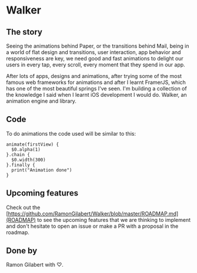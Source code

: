 # Walker

## The story

Seeing the animations behind Paper, or the transitions behind Mail, being in a world of flat design and transitions, user interaction, app behavior and responsiveness are key, we need good and fast animations to delight our users in every tap, every scroll, every moment that they spend in our app.

After lots of apps, designs and animations, after trying some of the most famous web frameworks for animations and after I learnt FramerJS, which has one of the most beautiful springs I've seen. I'm building a collection of the knowledge I said when I learnt iOS development I would do. Walker, an animation engine and library.

## Code

To do animations the code used will be similar to this:

```
animate(firstView) {
  $0.alpha(1)
}.chain {
  $0.width(300)
}.finally {
  print("Animation done")
}
```

## Upcoming features

Check out the [https://github.com/RamonGilabert/Walker/blob/master/ROADMAP.md](ROADMAP) to see the upcoming features that we are thinking to implement and don't hesitate to open an issue or make a PR with a proposal in the roadmap.

## Done by

Ramon Gilabert with ♡.
